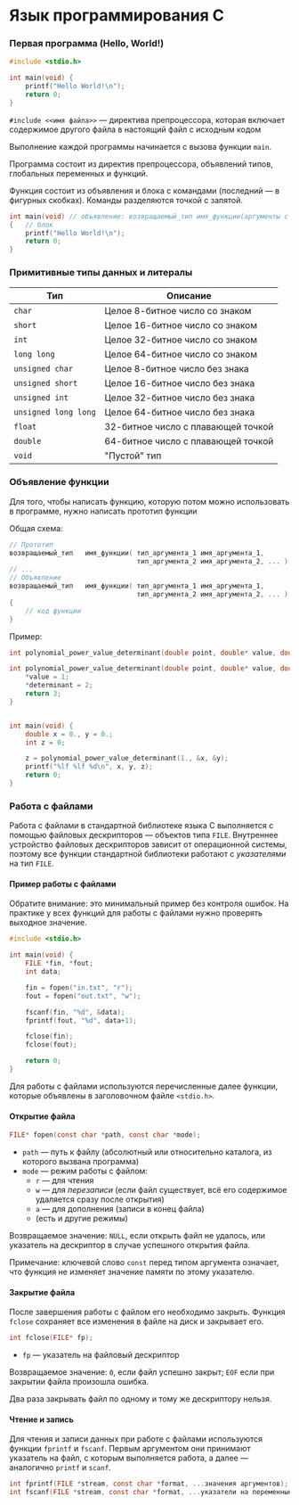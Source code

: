 # Язык программирования C

### Первая программа (Hello, World!)

```c
#include <stdio.h>

int main(void) {
    printf("Hello World!\n");
    return 0;
}
```

`#include <<имя файла>>` — директива препроцессора, которая включает содержимое
другого файла в настоящий файл с исходным кодом

Выполнение каждой программы начинается с вызова функции `main`.

Программа состоит из директив препроцессора, объявлений типов, глобальных переменных и функций.

Функция состоит из объявления и блока с командами (последний — в фигурных скобках). Команды разделяются точкой с запятой.

```c
int main(void) // объявление: возвращаемый_тип имя_функции(аргументы с типами через запятую)
{   // блок
    printf("Hello World!\n");
    return 0;
}
```


### Примитивные типы данных и литералы

| Тип                   | Описание                              |
| --------------------- | ------------------------------------- |
| `char`                | Целое 8-битное число со знаком        |
| `short`               | Целое 16-битное число со знаком       |
| `int`                 | Целое 32-битное число со знаком       |
| `long long`           | Целое 64-битное число со знаком       |
| `unsigned char`       | Целое 8-битное число без знака        |
| `unsigned short`      | Целое 16-битное число без знака       |
| `unsigned int`        | Целое 32-битное число без знака       |
| `unsigned long long`  | Целое 64-битное число без знака       |
| `float`               | 32-битное число с плавающей точкой    |
| `double`              | 64-битное число с плавающей точкой    |
| `void`                | "Пустой" тип                          |

### Объявление функции

Для того, чтобы написать функцию, которую потом можно использовать в программе,
нужно написать прототип функции

Общая схема:

```c
// Прототип
возвращаемый_тип   имя_функции( тип_аргумента_1 имя_аргумента_1, 
                                тип_аргумента_2 имя_аргумента_2, ... );
// ...
// Объявление
возвращаемый_тип   имя_функции( тип_аргумента_1 имя_аргумента_1, 
                                тип_аргумента_2 имя_аргумента_2, ... ) 
{
    // код функции
}
```

Пример:

```c
int polynomial_power_value_determinant(double point, double* value, double* determinant);

int polynomial_power_value_determinant(double point, double* value, double* determinant) {
    *value = 1;
    *determinant = 2;
    return 3;
}


int main(void) {
    double x = 0., y = 0.;
    int z = 0;

    z = polynomial_power_value_determinant(1., &x, &y);
    printf("%lf %lf %d\n", x, y, z);
    return 0;
}
```

### Работа с файлами

Работа с файлами в стандартной библиотеке языка C выполняется с помощью
файловых дескрипторов — объектов типа `FILE`. Внутреннее устройство файловых
дескрипторов зависит от операционной системы, поэтому все функции стандартной
библиотеки работают с *указателями* на тип `FILE`.

#### Пример работы с файлами

Обратите внимание: это минимальный пример без контроля ошибок. На практике
у всех функций для работы с файлами нужно проверять выходное значение.

```c
#include <stdio.h>

int main(void) {
    FILE *fin, *fout;
    int data;

    fin = fopen("in.txt", "r");
    fout = fopen("out.txt", "w");

    fscanf(fin, "%d", &data);
    fprintf(fout, "%d", data+1);

    fclose(fin);
    fclose(fout);

    return 0;
}
```

Для работы с файлами используются перечисленные далее функции, которые объявлены в 
заголовочном файле `<stdio.h>`.

#### Открытие файла

```c
FILE* fopen(const char *path, const char *mode);
```

- `path` — путь к файлу (абсолютный или относительно каталога, из которого вызвана программа)
- `mode` — режим работы с файлом:
    - `r` — для чтения
    - `w` — для *перезаписи* (если файл существует, всё его содержимое удаляется сразу после открытия)
    - `a` — для дополнения (записи в конец файла)
    - (есть и другие режимы)

Возвращаемое значение: `NULL`, если открыть файл не удалось, или указатель на дескриптор
в случае успешного открытия файла.

Примечание: ключевой слово `const` перед типом аргумента означает, что функция не
изменяет значение памяти по этому указателю.

#### Закрытие файла
После завершения работы с файлом его необходимо закрыть. Функция `fclose` сохраняет все изменения в файле на диск и закрывает его.

```c
int fclose(FILE* fp);
```

- `fp` — указатель на файловый дескриптор

Возвращаемое значение: `0`, если файл успешно закрыт; `EOF` если при закрытии файла произошла ошибка.

Два раза закрывать файл по одному и тому же дескриптору нельзя.

#### Чтение и запись

Для чтения и записи данных при работе с файлами используются функции `fprintf` и `fscanf`. 
Первым аргументом они принимают указатель на файл, с которым выполняется работа, а далее — аналогично `printf` и `scanf`.

```c
int fprintf(FILE *stream, const char *format, ...значения аргументов);
int fscanf(FILE *stream, const char *format, ...указатели на переменные)
```
